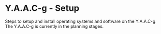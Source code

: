 <!-- ======================================== yaacg-setup.md Start ======================================== -->


<!-- ------------------------------ Intro Start ------------------------------ -->

# Y.A.A.C-g - Setup

Steps to setup and install operating systems and software on the Y.A.A.C-g. The Y.A.A.C-g is currently in the planning stages.

<!-- ------------------------------ Intro End ------------------------------ -->


<!-- ------------------------------ Setup Start ------------------------------ -->

<!-- ------------------------------ Setup End ------------------------------ -->


<!-- ------------------------------ Outro Start ------------------------------ -->

<!-- ------------------------------ Outro End ------------------------------ -->


<!-- ======================================== yaacg-setup.md End ======================================== -->
